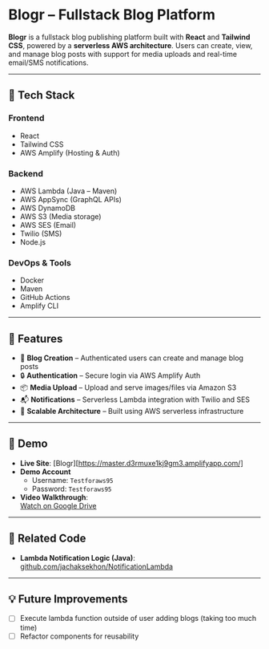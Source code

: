 # Blogr – Fullstack Blog Platform

**Blogr** is a fullstack blog publishing platform built with **React** and **Tailwind CSS**, powered by a **serverless AWS architecture**. Users can create, view, and manage blog posts with support for media uploads and real-time email/SMS notifications.

---

## 🔧 Tech Stack

### Frontend
- React
- Tailwind CSS
- AWS Amplify (Hosting & Auth)

### Backend
- AWS Lambda (Java – Maven)
- AWS AppSync (GraphQL APIs)
- AWS DynamoDB
- AWS S3 (Media storage)
- AWS SES (Email)
- Twilio (SMS)
- Node.js

### DevOps & Tools
- Docker
- Maven
- GitHub Actions
- Amplify CLI

---

## 🔑 Features

- 📝 **Blog Creation** – Authenticated users can create and manage blog posts
- 🔒 **Authentication** – Secure login via AWS Amplify Auth
- 📦 **Media Upload** – Upload and serve images/files via Amazon S3
- 📬 **Notifications** – Serverless Lambda integration with Twilio and SES
- 🚀 **Scalable Architecture** – Built using AWS serverless infrastructure

---

## 🚀 Demo

- **Live Site**: [Blogr][https://master.d3rmuxe1kj9gm3.amplifyapp.com/]
- **Demo Account**  
  - Username: `Testforaws95`  
  - Password: `Testforaws95`
- **Video Walkthrough**:  
  [Watch on Google Drive](https://drive.google.com/file/d/1WkjOYX9GyMAu05sgYkfyTTnHCgN_jhgZ/view?usp=sharing)

---

## 📂 Related Code

- **Lambda Notification Logic (Java)**:  
  [github.com/jachaksekhon/NotificationLambda](https://github.com/jachaksekhon/NotificationLambda)

---

## 💡 Future Improvements

- [ ] Execute lambda function outside of user adding blogs (taking too much time)
- [ ] Refactor components for reusability
